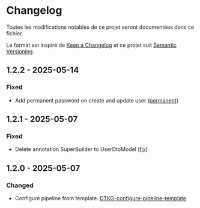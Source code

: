 # Changelog

Toutes les modifications notables de ce projet seront documentées dans ce fichier.

Le format est inspiré de [Keep a Changelog](https://keepachangelog.com/) et ce projet suit [Semantic Versioning](https://semver.org/).

## 1.2.2 - 2025-05-14
### Fixed
- Add permanent password on create and update user ([permanent](https://msdevopsjira.fsc.atos-services.net/browse/add-permanent))

## 1.2.1 - 2025-05-07
### Fixed
- Delete annotation SuperBuilder to UserDtoModel ([fix](https://jira.atos.net/browse/DTKG-fix))

## 1.2.0 - 2025-05-07
### Changed
- Configure pipeline from template. [DTKG-configure-pipeline-template](https://msdevopsjira.fsc.atos-services.net/browse/DTKG-configure-pipeline-template)
